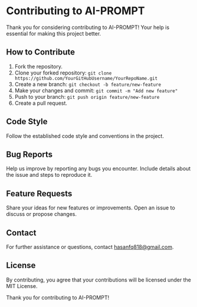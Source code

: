 # Contributing to AI-PROMPT

Thank you for considering contributing to AI-PROMPT! Your help is essential for making this project better.

## How to Contribute

1. Fork the repository.
2. Clone your forked repository: `git clone https://github.com/YourGitHubUsername/YourRepoName.git`
3. Create a new branch: `git checkout -b feature/new-feature`
4. Make your changes and commit: `git commit -m "Add new feature"`
5. Push to your branch: `git push origin feature/new-feature`
6. Create a pull request.

## Code Style

Follow the established code style and conventions in the project.

## Bug Reports

Help us improve by reporting any bugs you encounter. Include details about the issue and steps to reproduce it.

## Feature Requests

Share your ideas for new features or improvements. Open an issue to discuss or propose changes.

## Contact

For further assistance or questions, contact hasanfq818@gmail.com.

## License

By contributing, you agree that your contributions will be licensed under the MIT License.

Thank you for contributing to AI-PROMPT!
